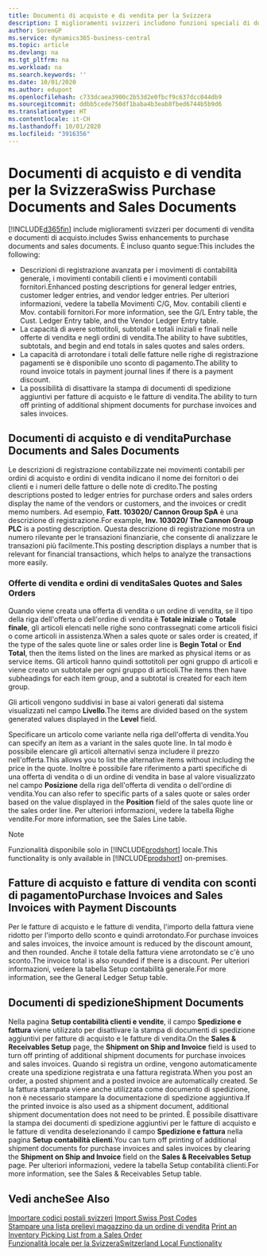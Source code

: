 ```yaml
---
title: Documenti di acquisto e di vendita per la Svizzera
description: I miglioramenti svizzeri includono funzioni speciali di documento di vendita e di acquisto.
author: SorenGP
ms.service: dynamics365-business-central
ms.topic: article
ms.devlang: na
ms.tgt_pltfrm: na
ms.workload: na
ms.search.keywords: ''
ms.date: 10/01/2020
ms.author: edupont
ms.openlocfilehash: c733dcaea3900c2b53d2e0fbcf9c637dcc044db9
ms.sourcegitcommit: ddbb5cede750df1baba4b3eab8fbed6744b5b9d6
ms.translationtype: HT
ms.contentlocale: it-CH
ms.lasthandoff: 10/01/2020
ms.locfileid: "3916356"
---
```

# <a name="swiss-purchase-documents-and-sales-documents"></a><span data-ttu-id="f7080-103">Documenti di acquisto e di vendita per la Svizzera</span><span class="sxs-lookup"><span data-stu-id="f7080-103">Swiss Purchase Documents and Sales Documents</span></span>
[!INCLUDE[d365fin](../../includes/d365fin_md.md)] <span data-ttu-id="f7080-104">include miglioramenti svizzeri per documenti di vendita e documenti di acquisto.</span><span class="sxs-lookup"><span data-stu-id="f7080-104">includes Swiss enhancements to purchase documents and sales documents.</span></span> <span data-ttu-id="f7080-105">È incluso quanto segue:</span><span class="sxs-lookup"><span data-stu-id="f7080-105">This includes the following:</span></span>  

- <span data-ttu-id="f7080-106">Descrizioni di registrazione avanzata per i movimenti di contabilità generale, i movimenti contabili clienti e i movimenti contabili fornitori.</span><span class="sxs-lookup"><span data-stu-id="f7080-106">Enhanced posting descriptions for general ledger entries, customer ledger entries, and vendor ledger entries.</span></span> <span data-ttu-id="f7080-107">Per ulteriori informazioni, vedere la tabella Movimenti C/G, Mov. contabili clienti e Mov. contabili fornitori.</span><span class="sxs-lookup"><span data-stu-id="f7080-107">For more information, see the G/L Entry table, the Cust. Ledger Entry table, and the Vendor Ledger Entry table.</span></span>  
- <span data-ttu-id="f7080-108">La capacità di avere sottotitoli, subtotali e totali iniziali e finali nelle offerte di vendita e negli ordini di vendita.</span><span class="sxs-lookup"><span data-stu-id="f7080-108">The ability to have subtitles, subtotals, and begin and end totals in sales quotes and sales orders.</span></span>  
- <span data-ttu-id="f7080-109">La capacità di arrotondare i totali delle fatture nelle righe di registrazione pagamenti se è disponibile uno sconto di pagamento.</span><span class="sxs-lookup"><span data-stu-id="f7080-109">The ability to round invoice totals in payment journal lines if there is a payment discount.</span></span>  
- <span data-ttu-id="f7080-110">La possibilità di disattivare la stampa di documenti di spedizione aggiuntivi per fatture di acquisto e le fatture di vendita.</span><span class="sxs-lookup"><span data-stu-id="f7080-110">The ability to turn off printing of additional shipment documents for purchase invoices and sales invoices.</span></span>  

## <a name="purchase-documents-and-sales-documents"></a><span data-ttu-id="f7080-111">Documenti di acquisto e di vendita</span><span class="sxs-lookup"><span data-stu-id="f7080-111">Purchase Documents and Sales Documents</span></span>  
<span data-ttu-id="f7080-112">Le descrizioni di registrazione contabilizzate nei movimenti contabili per ordini di acquisto e ordini di vendita indicano il nome dei fornitori o dei clienti e i numeri delle fatture o delle note di credito.</span><span class="sxs-lookup"><span data-stu-id="f7080-112">The posting descriptions posted to ledger entries for purchase orders and sales orders display the name of the vendors or customers, and the invoices or credit memo numbers.</span></span> <span data-ttu-id="f7080-113">Ad esempio, **Fatt. 103020/ Cannon Group SpA** è una descrizione di registrazione.</span><span class="sxs-lookup"><span data-stu-id="f7080-113">For example, **Inv. 103020/ The Cannon Group PLC** is a posting description.</span></span> <span data-ttu-id="f7080-114">Questa descrizione di registrazione mostra un numero rilevante per le transazioni finanziarie, che consente di analizzare le transazioni più facilmente.</span><span class="sxs-lookup"><span data-stu-id="f7080-114">This posting description displays a number that is relevant for financial transactions, which helps to analyze the transactions more easily.</span></span>  

### <a name="sales-quotes-and-sales-orders"></a><span data-ttu-id="f7080-115">Offerte di vendita e ordini di vendita</span><span class="sxs-lookup"><span data-stu-id="f7080-115">Sales Quotes and Sales Orders</span></span>  
<span data-ttu-id="f7080-116">Quando viene creata una offerta di vendita o un ordine di vendita, se il tipo della riga dell'offerta o dell'ordine di vendita è **Totale iniziale** o **Totale finale**, gli articoli elencati nelle righe sono contrassegnati come articoli fisici o come articoli in assistenza.</span><span class="sxs-lookup"><span data-stu-id="f7080-116">When a sales quote or sales order is created, if the type of the sales quote line or sales order line is **Begin Total** or **End Total**, then the items listed on the lines are marked as physical items or as service items.</span></span> <span data-ttu-id="f7080-117">Gli articoli hanno quindi sottotitoli per ogni gruppo di articoli e viene creato un subtotale per ogni gruppo di articoli.</span><span class="sxs-lookup"><span data-stu-id="f7080-117">The items then have subheadings for each item group, and a subtotal is created for each item group.</span></span>  

<span data-ttu-id="f7080-118">Gli articoli vengono suddivisi in base ai valori generati dal sistema visualizzati nel campo **Livello**.</span><span class="sxs-lookup"><span data-stu-id="f7080-118">The items are divided based on the system generated values displayed in the **Level** field.</span></span>  

<span data-ttu-id="f7080-119">Specificare un articolo come variante nella riga dell'offerta di vendita.</span><span class="sxs-lookup"><span data-stu-id="f7080-119">You can specify an item as a variant in the sales quote line.</span></span> <span data-ttu-id="f7080-120">In tal modo è possibile elencare gli articoli alternativi senza includere il prezzo nell'offerta.</span><span class="sxs-lookup"><span data-stu-id="f7080-120">This allows you to list the alternative items without including the price in the quote.</span></span> <span data-ttu-id="f7080-121">Inoltre è possibile fare riferimento a parti specifiche di una offerta di vendita o di un ordine di vendita in base al valore visualizzato nel campo **Posizione** della riga dell'offerta di vendita o dell'ordine di vendita.</span><span class="sxs-lookup"><span data-stu-id="f7080-121">You can also refer to specific parts of a sales quote or sales order based on the value displayed in the **Position** field of the sales quote line or the sales order line.</span></span> <span data-ttu-id="f7080-122">Per ulteriori informazioni, vedere la tabella Righe vendite.</span><span class="sxs-lookup"><span data-stu-id="f7080-122">For more information, see the Sales Line table.</span></span>  

> [!NOTE]
> <span data-ttu-id="f7080-123">Funzionalità disponibile solo in [!INCLUDE[prodshort](../../includes/prodshort.md)] locale.</span><span class="sxs-lookup"><span data-stu-id="f7080-123">This functionality is only available in [!INCLUDE[prodshort](../../includes/prodshort.md)] on-premises.</span></span>

## <a name="purchase-invoices-and-sales-invoices-with-payment-discounts"></a><span data-ttu-id="f7080-124">Fatture di acquisto e fatture di vendita con sconti di pagamento</span><span class="sxs-lookup"><span data-stu-id="f7080-124">Purchase Invoices and Sales Invoices with Payment Discounts</span></span>  
<span data-ttu-id="f7080-125">Per le fatture di acquisto e le fatture di vendita, l'importo della fattura viene ridotto per l'importo dello sconto e quindi arrotondato.</span><span class="sxs-lookup"><span data-stu-id="f7080-125">For purchase invoices and sales invoices, the invoice amount is reduced by the discount amount, and then rounded.</span></span> <span data-ttu-id="f7080-126">Anche il totale della fattura viene arrotondato se c'è uno sconto.</span><span class="sxs-lookup"><span data-stu-id="f7080-126">The invoice total is also rounded if there is a discount.</span></span> <span data-ttu-id="f7080-127">Per ulteriori informazioni, vedere la tabella Setup contabilità generale.</span><span class="sxs-lookup"><span data-stu-id="f7080-127">For more information, see the General Ledger Setup table.</span></span>  

## <a name="shipment-documents"></a><span data-ttu-id="f7080-128">Documenti di spedizione</span><span class="sxs-lookup"><span data-stu-id="f7080-128">Shipment Documents</span></span>  
<span data-ttu-id="f7080-129">Nella pagina **Setup contabilità clienti e vendite**, il campo **Spedizione e fattura** viene utilizzato per disattivare la stampa di documenti di spedizione aggiuntivi per fatture di acquisto e le fatture di vendita.</span><span class="sxs-lookup"><span data-stu-id="f7080-129">On the **Sales & Receivables Setup** page, the **Shipment on Ship and Invoice** field is used to turn off printing of additional shipment documents for purchase invoices and sales invoices.</span></span> <span data-ttu-id="f7080-130">Quando si registra un ordine, vengono automaticamente create una spedizione registrata e una fattura registrata.</span><span class="sxs-lookup"><span data-stu-id="f7080-130">When you post an order, a posted shipment and a posted invoice are automatically created.</span></span> <span data-ttu-id="f7080-131">Se la fattura stampata viene anche utilizzata come documento di spedizione, non è necessario stampare la documentazione di spedizione aggiuntiva.</span><span class="sxs-lookup"><span data-stu-id="f7080-131">If the printed invoice is also used as a shipment document, additional shipment documentation does not need to be printed.</span></span> <span data-ttu-id="f7080-132">È possibile disattivare la stampa dei documenti di spedizione aggiuntivi per le fatture di acquisto e le fatture di vendita deselezionando il campo **Spedizione e fattura** nella pagina **Setup contabilità clienti**.</span><span class="sxs-lookup"><span data-stu-id="f7080-132">You can turn off printing of additional shipment documents for purchase invoices and sales invoices by clearing the **Shipment on Ship and Invoice** field on the **Sales & Receivables Setup** page.</span></span> <span data-ttu-id="f7080-133">Per ulteriori informazioni, vedere la tabella Setup contabilità clienti.</span><span class="sxs-lookup"><span data-stu-id="f7080-133">For more information, see the Sales & Receivables Setup table.</span></span>  

## <a name="see-also"></a><span data-ttu-id="f7080-134">Vedi anche</span><span class="sxs-lookup"><span data-stu-id="f7080-134">See Also</span></span>  
 <span data-ttu-id="f7080-135">[Importare codici postali svizzeri](how-to-import-swiss-post-codes.md) </span><span class="sxs-lookup"><span data-stu-id="f7080-135">[Import Swiss Post Codes](how-to-import-swiss-post-codes.md) </span></span>  
 <span data-ttu-id="f7080-136">[Stampare una lista prelievi magazzino da un ordine di vendita](how-to-print-an-inventory-picking-list-from-a-sales-order.md) </span><span class="sxs-lookup"><span data-stu-id="f7080-136">[Print an Inventory Picking List from a Sales Order](how-to-print-an-inventory-picking-list-from-a-sales-order.md) </span></span>  
 [<span data-ttu-id="f7080-137">Funzionalità locale per la Svizzera</span><span class="sxs-lookup"><span data-stu-id="f7080-137">Switzerland Local Functionality</span></span>](switzerland-local-functionality.md)

